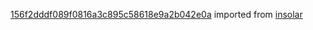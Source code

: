 [156f2dddf089f0816a3c895c58618e9a2b042e0a](https://github.com/insolar/insolar/commit/156f2dddf089f0816a3c895c58618e9a2b042e0a) imported from [insolar](https://github.com/insolar/insolar)
